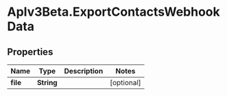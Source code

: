 # ApIv3Beta.ExportContactsWebhookData

## Properties

Name | Type | Description | Notes
------------ | ------------- | ------------- | -------------
**file** | **String** |  | [optional] 


